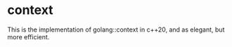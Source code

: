 # context
This is the implementation of golang::context in c++20,  and as elegant, but more efficient.
